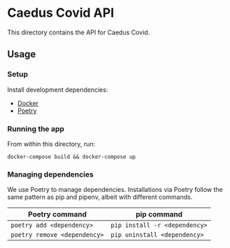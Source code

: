 # Caedus Covid API
This directory contains the API for Caedus Covid.

## Usage
### Setup
Install development dependencies:
- [Docker](https://docs.docker.com/docker-for-mac/install/)
- [Poetry](https://python-poetry.org/docs/#installation)

### Running the app
From within this directory, run:
```
docker-compose build && docker-compose up
```

### Managing dependencies
We use Poetry to manage dependencies. Installations via Poetry follow the same pattern as pip and pipenv, albeit with different commands.

| Poetry command | pip command |
| - | - |
| `poetry add <dependency>` | `pip install -r <dependency>` |
| `poetry remove <dependency>` | `pip uninstall <dependency>` |